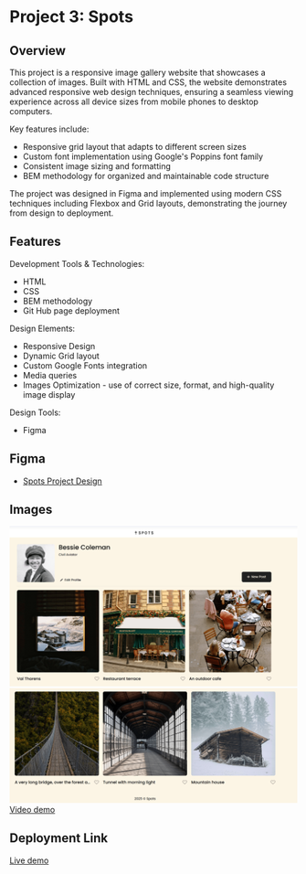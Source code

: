 # Project 3: Spots

## Overview

This project is a responsive image gallery website that showcases a collection of images. Built with HTML and CSS, the website demonstrates advanced responsive web design techniques, ensuring a seamless viewing experience across all device sizes from mobile phones to desktop computers.

Key features include:

- Responsive grid layout that adapts to different screen sizes
- Custom font implementation using Google's Poppins font family
- Consistent image sizing and formatting
- BEM methodology for organized and maintainable code structure

The project was designed in Figma and implemented using modern CSS techniques including Flexbox and Grid layouts, demonstrating the journey from design to deployment.

## Features

Development Tools & Technologies:

- HTML
- CSS
- BEM methodology
- Git Hub page deployment

Design Elements:

- Responsive Design
- Dynamic Grid layout
- Custom Google Fonts integration
- Media queries
- Images Optimization - use of correct size, format, and high-quality image display

Design Tools:

- Figma

## Figma

- [Spots Project Design](https://www.figma.com/file/BBNm2bC3lj8QQMHlnqRsga/Sprint-3-Project-%E2%80%94-Spots?type=design&node-id=2%3A60&mode=design&t=afgNFybdorZO6cQo-1)

## Images

![Profile view of the spots application](./images/ss1.png)
![Footer view and remaining cards](./images/ss2.png)
[Video demo](https://drive.google.com/file/d/1e4zA6gwvSPwyeXrLVj9JsUcHMNOgWuih/view?usp=sharing)

## Deployment Link

[Live demo](https://saulgood04.github.io/se_project_spots/)
